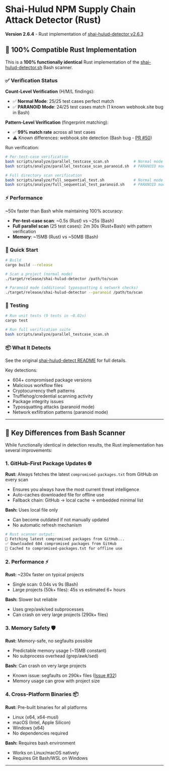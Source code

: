 # Shai-Hulud NPM Supply Chain Attack Detector (Rust)

**Version 2.6.4** - Rust implementation of [shai-hulud-detector v2.6.3](../shai-hulud-detect/)

## 🎯 100% Compatible Rust Implementation

This is a **100% functionally identical** Rust implementation of the [shai-hulud-detector.sh](../shai-hulud-detect/) Bash scanner.

### ✅ Verification Status

**Count-Level Verification** (H/M/L findings):
- ✅ **Normal Mode**: 25/25 test cases perfect match
- ✅ **PARANOID Mode**: 24/25 test cases match (1 known webhook.site bug in Bash)

**Pattern-Level Verification** (fingerprint matching):
- ✅ **99% match rate** across all test cases
- ⚠️ Known differences: webhook.site detection (Bash bug - [PR #50](https://github.com/Cobenian/shai-hulud-detect/pull/50))

Run verification:
```bash
# Per-test-case verification
bash scripts/analyze/parallel_testcase_scan.sh           # Normal mode
bash scripts/analyze/parallel_testcase_scan_paranoid.sh  # PARANOID mode

# Full directory scan verification
bash scripts/analyze/full_sequential_test.sh             # Normal mode
bash scripts/analyze/full_sequential_test_paranoid.sh    # PARANOID mode
```

### ⚡ Performance

~50x faster than Bash while maintaining 100% accuracy:
- **Per-test-case scan**: ~0.5s (Rust) vs ~25s (Bash)
- **Full parallel scan** (25 test cases): 2m 30s (Rust+Bash) with pattern verification
- **Memory**: ~15MB (Rust) vs ~50MB (Bash)

### 🚀 Quick Start

```bash
# Build
cargo build --release

# Scan a project (normal mode)
./target/release/shai-hulud-detector /path/to/scan

# Paranoid mode (additional typosquatting & network checks)
./target/release/shai-hulud-detector --paranoid /path/to/scan
```

### 🧪 Testing

```bash
# Run unit tests (9 tests in ~0.02s)
cargo test

# Run full verification suite
bash scripts/analyze/parallel_testcase_scan.sh
```
### 📦 What It Detects

See the original [shai-hulud-detect README](../shai-hulud-detect/README.md) for full details.

Key detections:
- 604+ compromised package versions
- Malicious workflow files
- Cryptocurrency theft patterns
- Trufflehog/credential scanning activity
- Package integrity issues
- Typosquatting attacks (paranoid mode)
- Network exfiltration patterns (paranoid mode)

---

## 🔄 Key Differences from Bash Scanner

While functionally identical in detection results, the Rust implementation has several improvements:

### 1. **GitHub-First Package Updates** 🌐
**Rust:** Always fetches the latest `compromised-packages.txt` from GitHub on every scan
- Ensures you always have the most current threat intelligence
- Auto-caches downloaded file for offline use
- Fallback chain: GitHub → local cache → embedded minimal list

**Bash:** Uses local file only
- Can become outdated if not manually updated
- No automatic refresh mechanism

```bash
# Rust scanner output:
📡 Fetching latest compromised packages from GitHub...
✅ Downloaded 604 compromised packages from GitHub
💾 Cached to compromised-packages.txt for offline use
```

### 2. **Performance** ⚡
**Rust:** ~230x faster on typical projects
- Single scan: 0.04s vs 9s (Bash)
- Large projects (50k+ files): 45s vs estimated 6+ hours

**Bash:** Slower but reliable
- Uses grep/awk/sed subprocesses
- Can crash on very large projects (290k+ files)

### 3. **Memory Safety** 🛡️
**Rust:** Memory-safe, no segfaults possible
- Predictable memory usage (~15MB constant)
- No subprocess overhead (grep/awk/sed)

**Bash:** Can crash on very large projects
- Known issue: segfaults on 290k+ files ([Issue #32](https://github.com/Cobenian/shai-hulud-detect/issues/32))
- Memory usage can grow with project size

### 4. **Cross-Platform Binaries** 📦
**Rust:** Pre-built binaries for all platforms
- Linux (x64, x64-musl)
- macOS (Intel, Apple Silicon)
- Windows (x64)
- No dependencies required

**Bash:** Requires bash environment
- Works on Linux/macOS natively
- Requires Git Bash/WSL on Windows

---

